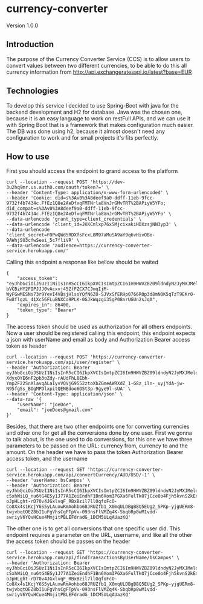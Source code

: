 # currency-converter

Version 1.0.0

## Introduction

The purpose of the Currency Converter Service (CCS) is to allow users to convert values between two different currencies,
to be able to do this all currency information from http://api.exchangeratesapi.io/latest?base=EUR

## Technologies

To develop this service I decided to use Spring-Boot with java for the backend development and H2 for database.
Java was the chosen one, because it is an easy language to work on restFull APIs, and we can use it with Spring Boot
that is a framework that makes configuration much easier. The DB was done using h2, because it almost doesn't need any configuration
to work and for small projects it's fits perfectly.

## How to use

First you should access the endpoint to grand access to the platform

```
curl --location --request POST 'https://dev-3u2hq9mr.us.auth0.com/oauth/token?=' \
--header 'Content-Type: application/x-www-form-urlencoded' \
--header 'Cookie: did=s%3Av0%3A8deef9a0-ddff-11eb-9fcc-9732f4b7434c.FfEz1Q8e2AeDfxqFMTNrla8VnJrGMvTRT%2BAPiyW5YFo; did_compat=s%3Av0%3A8deef9a0-ddff-11eb-9fcc-9732f4b7434c.FfEz1Q8e2AeDfxqFMTNrla8VnJrGMvTRT%2BAPiyW5YFo' \
--data-urlencode 'grant_type=client_credentials' \
--data-urlencode 'client_id=JKKCmlxp76xSMjcixakiHDXzsjNN3yp3' \
--data-urlencode 'client_secret=FOPwQWd5RDXfsFcxL8M97aMuSA9aY9q6vHivOBe-9AWhjSU3cfwSeei_5c7fliVR' \
--data-urlencode 'audience=https://currency-converter-service.herokuapp.com/'
```

Calling this endpoint a response like bellow should be waited
```
{
    "access_token": "eyJhbGciOiJSUzI1NiIsInR5cCI6IkpXVCIsImtpZCI6Im9HWVZBZ09ldndyN2JyMXJMeldodiJ9.eyJpc3MiOiJodHRwczovL2Rldi0zdTJocTltci51cy5hdXRoMC5jb20vIiwic3ViIjoiSktLQ21seHA3NnhTTWpjaXhha2lIRFh6c2pOTjN5cDNAY2xpZW50cyIsImF1ZCI6Imh0dHBzOi8vY3VycmVuY3ktY29udmVydGVyLXNlcnZpY2UuaGVyb2t1YXBwLmNvbS8iLCJpYXQiOjE2MjU3MDc0MzAsImV4cCI6MTYyNTc5MzgzMCwiYXpwIjoiSktLQ21seHA3NnhTTWpjaXhha2lIRFh6c2pOTjN5cDMiLCJndHkiOiJjbGllbnQtY3JlZGVudGlhbHMifQ.2GmIdJxjVR9c2ALVIEBqepFbQMZcVRGsdZmkbRjqU2oO03xMcU2FR7BKYtS6XdhEZNQMN8FWSd5amsXSTh92S7MGlS2zLjKFdChLbDWiYi7oTeImMyfgCWKDWu_n2xB98JN5g9epnCEoTX8X2G2764HdWDp7zTVenjfKCiwuYXbnkrqWe2X-bVCBzHY2FIPJJJ0vAcxvj45ZfFZCX7CJmqIjM-WyFGwMESNs73r9YevI4VBsjHlssYQfN6ZO-SJVxSfERHp0766ROp3d8mN0K5qTzT9EKr0-Fw8flgzL_41Xc56FLuBNXCo9PLK-0GJkWqzgi35gP08nrUGUn2sJqA",
    "expires_in": 86400,
    "token_type": "Bearer"
}
```

The access token should be used as authorization for all others endpoints. Now a user should 
be registered calling this endpoint, this endpoint expects a json with userName and email as body and Authorization Bearer
access token as header

```
curl --location --request POST 'https://currency-converter-service.herokuapp.com/api/user/register' \
--header 'Authorization: Bearer eyJhbGciOiJSUzI1NiIsInR5cCI6IkpXVCIsImtpZCI6Im9HWVZBZ09ldndyN2JyMXJMeldodiJ9.eyJpc3MiOiJodHRwczovL2Rldi0zdTJocTltci51cy5hdXRoMC5jb20vIiwic3ViIjoiSktLQ21seHA3NnhTTWpjaXhha2lIRFh6c2pOTjN5cDNAY2xpZW50cyIsImF1ZCI6Imh0dHBzOi8vY3VycmVuY3ktY29udmVydGVyLXNlcnZpY2UuaGVyb2t1YXBwLmNvbS8iLCJpYXQiOjE2MjU1ODk4NDQsImV4cCI6MTYyNTY3NjI0NCwiYXpwIjoiSktLQ21seHA3NnhTTWpjaXhha2lIRFh6c2pOTjN5cDMiLCJndHkiOiJjbGllbnQtY3JlZGVudGlhbHMifQ.NTPd_E4dYbGLRvAAlj2krrTZpcsZqV8Of6fj1MO6XsFbtSVrr1EIkWUFO9g6patGCMgJ9MYrwax5R0zP6SS9_QxR7hz2I2zlGJ1L5JQH2V0I_vJZ2P7MKAa0NYODPhczXFoksfSbk2vrRxMe5q1cm7XykQC9FbD84eP0Pdq0DO5LLg05DuuOaicW5NjMnyQZ86ND9dZXM-XdyxOYE6nF2pb3oZdy-rAUdFhL8Ebh-Ymp2F22SnXlavqALaIyvVQVjG9552ztoXbZGmeAWRXdZ_1-G8z_iln-_uyjYdA-jw-N95fgSs_BOgMPDlxpitQENBdoo6O5t3p-9gye9l-sUA' \
--header 'Content-Type: application/json' \
--data-raw '{
    "userName": "joeDoe",
    "email": "joeDoes@gmail.com" 
}'
```

Besides, that there are two other endpoints one for converting currencies and other one for get all the conversions done by one user.
First we gonna to talk about, is the one used to do conversions, for this one we have three parameters to be passed on the
URL: currency from, currency to and the amount. On the header we have to pass the token Authorization Bearer
access token, and the username
```
curl --location --request GET 'https://currency-converter-service.herokuapp.com/api/convertCurrency/AUD/USD/-1' \
--header 'userName: bsCampos' \
--header 'Authorization: Bearer eyJhbGciOiJSUzI1NiIsInR5cCI6IkpXVCIsImtpZCI6Im9HWVZBZ09ldndyN2JyMXJMeldodiJ9.eyJpc3MiOiJodHRwczovL2Rldi0zdTJocTltci51cy5hdXRoMC5jb20vIiwic3ViIjoiSktLQ21seHA3NnhTTWpjaXhha2lIRFh6c2pOTjN5cDNAY2xpZW50cyIsImF1ZCI6Imh0dHBzOi8vY3VycmVuY3ktY29udmVydGVyLXNlcnZpY2UuaGVyb2t1YXBwLmNvbS8iLCJpYXQiOjE2MjU2MTk5OTgsImV4cCI6MTYyNTcwNjM5OCwiYXpwIjoiSktLQ21seHA3NnhTTWpjaXhha2lIRFh6c2pOTjN5cDMiLCJndHkiOiJjbGllbnQtY3JlZGVudGlhbHMifQ.tDAiSpi9wExYw-cSxhWiLQ_nu6tG4ESy1J77A1ZeiEndhF1Bn6XomIPGXa6FulTkO7jCce0o4Fjh5kvnS2kEn42v1xDOPoQruO2JpsRgynuLEgfEsRtm5q4tgb98WYkr_-oJpHLght-rD70v4JGxlvqF_RBxBzil7llOqfoFcO-Co8Xx4s1KcjY6S5yLAuxwRmAohbo68JRUZfb1_X0mqULDBgB8Q5EUg2_SPKp-yjgUERm8-twjvbqtOEZ8bI1uFgVhsCgFTpVv-093nsFlVMZq4K-SbqbRp8wM1vdd-swriyV6YQvHCue4MmjitPBLEFdradG_1DCM5ULqAUazKQ'
```

The other one is to get all conversions that one specific user did.
This endpoint requires a parameter on the URL, username, and like all the other the access token should be passes on the header

```
curl --location --request GET 'https://currency-converter-service.herokuapp.com/api/findTransactionsByUserName/bsCampos' \
--header 'Authorization: Bearer eyJhbGciOiJSUzI1NiIsInR5cCI6IkpXVCIsImtpZCI6Im9HWVZBZ09ldndyN2JyMXJMeldodiJ9.eyJpc3MiOiJodHRwczovL2Rldi0zdTJocTltci51cy5hdXRoMC5jb20vIiwic3ViIjoiSktLQ21seHA3NnhTTWpjaXhha2lIRFh6c2pOTjN5cDNAY2xpZW50cyIsImF1ZCI6Imh0dHBzOi8vY3VycmVuY3ktY29udmVydGVyLXNlcnZpY2UuaGVyb2t1YXBwLmNvbS8iLCJpYXQiOjE2MjU2MTk5OTgsImV4cCI6MTYyNTcwNjM5OCwiYXpwIjoiSktLQ21seHA3NnhTTWpjaXhha2lIRFh6c2pOTjN5cDMiLCJndHkiOiJjbGllbnQtY3JlZGVudGlhbHMifQ.tDAiSpi9wExYw-cSxhWiLQ_nu6tG4ESy1J77A1ZeiEndhF1Bn6XomIPGXa6FulTkO7jCce0o4Fjh5kvnS2kEn42v1xDOPoQruO2JpsRgynuLEgfEsRtm5q4tgb98WYkr_-oJpHLght-rD70v4JGxlvqF_RBxBzil7llOqfoFcO-Co8Xx4s1KcjY6S5yLAuxwRmAohbo68JRUZfb1_X0mqULDBgB8Q5EUg2_SPKp-yjgUERm8-twjvbqtOEZ8bI1uFgVhsCgFTpVv-093nsFlVMZq4K-SbqbRp8wM1vdd-swriyV6YQvHCue4MmjitPBLEFdradG_1DCM5ULqAUazKQ'
```